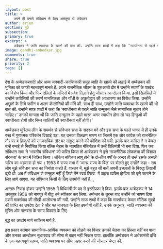 ```yaml
---
layout: post
title: >
    अपने ही बनाये संविधान से बेहद असंतुष्ट थे अंबेदकर
author: arjun
section: मुद्दा
subsection:
primary: true
excerpt: >
    अंबेदकर ने जाति व्यवस्था के खात्मे की बात की. उन्होंने साफ शब्दों में कहा कि ‘स्वाधीनता से पहले जाति उन्मूलन जैसे सामाजिक सुधार होने चाहिए।’ उनकी मान्यता थी कि जाति उन्मूलन के पहले भारत अगर स्वाधीन होगा तो ‘वह हिन्दुओं की स्वाधीनता होगी और निम्न जातियों की स्वाधीनता नहीं होगी।’
image: gandhi-ambedkar.jpg
comments: true
share: true
priority: 2
tags: []
---
```


देश के अम्बेडकरवादी और अन्य जनवादी-क्रान्तिकारी समूह जाति के खात्मे की लड़ाई में अम्बेडकर की भूमिका को काफी महत्त्वपूर्ण मानते हैं. अपने राजनैतिक जीवन के शुरुआती दौर में उन्होंने सवर्णों के पाखंड का विरोध किया और ​फिर दलितों के मन्दिरों में प्रवेश दिलाने हेतु जोरदार आन्दोलन किया. इसी सिलसिले में उन्होंने कांग्रेसियों की सवर्ण मानसिकता और गाँधी के अछूतोद्धार की अवधारणा का विरोध किया. उन्होंने अछूतों के लिये जमीन व अलग काॅलोनियों की माँगें की. साथ ही साथ, उन्होंने जाति व्यवस्था के खात्मे की भी बात की. उन्होंने साफ शब्दों में कहा कि ‘स्वाधीनता से पहले जाति उन्मूलन जैसे सामाजिक सुधार होने चाहिए।’ उनकी मान्यता थी कि जाति उन्मूलन के पहले भारत अगर स्वाधीन होगा तो ‘वह हिन्दुओं की स्वाधीनता होगी और निम्न जातियों की स्वाधीनता नहीं होगी।’

अम्बेडकर मुस्लिम लीग के समर्थन से संविधान सभा के सदस्य बने और इस सभा के पहले भाषण में ही उनके रुख में गुणात्मक परिवर्तन दिखाई पड़ा. यह उनका विलक्षण भाषण था जिसमें एक ओर कांग्रेस को राजनैतिक तौर पर व हिन्दुओं को साम्प्रदायिक तौर पर संतुष्ट करने की कोशिश की गयी. इसके बाद कांग्रेस ने न केवल उन्हें बम्बई से निर्वाचित किया बल्कि नेहरू के नवगठित मंत्रिमंडल में उन्हें विधिमंत्री भी बना दिया. ​फिर जब संविधान सभा ने ‘भारतीय संविधान’ को पारित किया तो अम्बेडकर ने इसे ‘राजनीतिक लोकतंत्रा की विशाल संरचना’ के रूप में चित्रित किया। लेकिन संविधन लागू होने के दो-तीन वर्षों के अन्दर ही उन्हें इसके असली चरित्र का अहसास हो गया। 1953 में राज्य सभा में ‘आन्ध्र राज्य के बिल’ पर बोलते हुए उन्होंने कहा - सब लोग मुझे संविधान सभा का निर्माता कहते हैं. वास्तव में, मुझे बहुत सी बातें अपनी इच्छाओं के विरुद्ध लिखनी पड़ी थी. अब मैं संविधान से सन्तुष्ट नहीं हूँ जिसे मैंने स्वयं लिखा. मैं पहला व्यक्ति होऊँगा जो इसे जलाने के लिए आगे आएगा. यह संविधान किसी के लिए उपयोगी नहीं है. ̧

अन्ततः निराश होकर उन्होंने 1955 में विधिमंत्री के पद से इस्तीपफा दे दिया. इसके बाद अम्बेडकर ने 14 अक्तूबर 1956 को नागपुर में बौद्ध धर्म स्वीकार कर लिया. धर्मान्तर के तुरन्त बाद उन्होंने जो भाषण दिया उसमें मार्क्सवाद की तीखी आलोचना की गयी. उन्होंने साफ शब्दों में कहा कि मार्क्सवाद केवल भौतिक सुखों की प्राप्ति का उपदेश देता है और यह मानवता के लिए उपयोगी नहीं है. उनके अनुसार, जाति व्यवस्था की मुक्ति और मानवता के समग्र विकास के लिए

बुद्ध का अष्टांग मार्ग सर्वोत्तम मार्ग है.

इस प्रकार वर्तमान सामाजिक-आर्थिक व्यवस्था को तोड़ने का विचार उनकी चेतना का हिस्सा नहीं बन पाया और उनका आन्दोलन सुधारवाद की सीमा से बाहर नहीं निकल पाया. हालाँकि अम्बेडकर ने अर्धसामंती ढाँचे के एक महत्त्वपूर्ण स्तम्भ, जाति व्यवस्था पर सीधा प्रहार करने की जोरदार चेष्टा की.